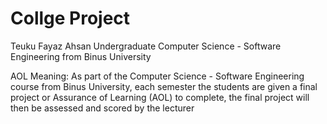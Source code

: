 # Collge Project
 
Teuku Fayaz Ahsan Undergraduate Computer Science - Software Engineering from Binus University 

AOL Meaning:
As part of the Computer Science - Software Engineering course from Binus University, each semester the students are given a final project or Assurance of Learning (AOL) to complete, the final project will then be assessed and scored by the lecturer


